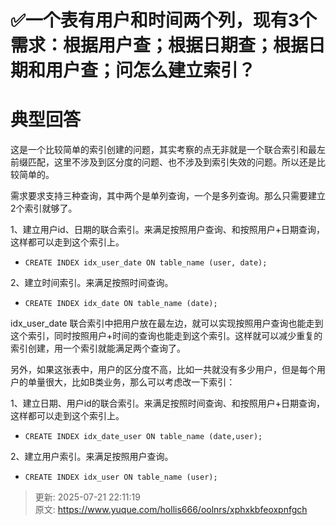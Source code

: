 # ✅一个表有用户和时间两个列，现有3个需求：根据用户查；根据日期查；根据日期和用户查；问怎么建立索引？

# 典型回答


这是一个比较简单的索引创建的问题，其实考察的点无非就是一个联合索引和最左前缀匹配，这里不涉及到区分度的问题、也不涉及到索引失效的问题。所以还是比较简单的。



需求要求支持三种查询，其中两个是单列查询，一个是多列查询。那么只需要建立2个索引就够了。



1、建立用户id、日期的联合索引。来满足按照用户查询、和按照用户+日期查询，这样都可以走到这个索引上。

+ `CREATE INDEX idx_user_date ON table_name (user, date);`

2、建立时间索引。来满足按照时间查询。

+ `CREATE INDEX idx_date ON table_name (date);`



idx_user_date 联合索引中把用户放在最左边，就可以实现按照用户查询也能走到这个索引，同时按照用户+时间的查询也能走到这个索引。这样就可以减少重复的索引创建，用一个索引就能满足两个查询了。



另外，如果这张表中，用户的区分度不高，比如一共就没有多少用户，但是每个用户的单量很大，比如B类业务，那么可以考虑改一下索引：



1、建立日期、用户id的联合索引。来满足按照时间查询、和按照用户+日期查询，这样都可以走到这个索引上。

+ `CREATE INDEX idx_date_user ON table_name (date,user);`

2、建立用户索引。来满足按照用户查询。

+ `CREATE INDEX idx_user ON table_name (user);`



> 更新: 2025-07-21 22:11:19  
> 原文: <https://www.yuque.com/hollis666/oolnrs/xphxkbfeoxpnfgch>